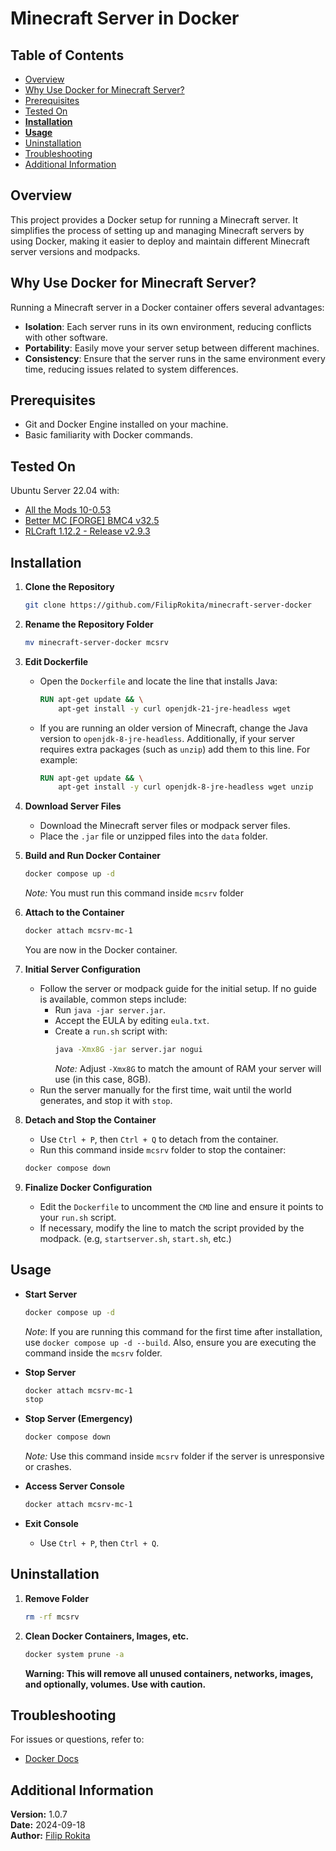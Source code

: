 # Minecraft Server in Docker

## Table of Contents
- [Overview](#overview)
- [Why Use Docker for Minecraft Server?](#why-use-docker-for-minecraft-server)
- [Prerequisites](#prerequisites)
- [Tested On](#tested-on)
- **[Installation](#installation)**
- **[Usage](#usage)**
- [Uninstallation](#uninstallation)
- [Troubleshooting](#troubleshooting)
- [Additional Information](#additional-information)

## Overview
This project provides a Docker setup for running a Minecraft server. It simplifies the process of setting up and managing Minecraft servers by using Docker, making it easier to deploy and maintain different Minecraft server versions and modpacks.

## Why Use Docker for Minecraft Server?
Running a Minecraft server in a Docker container offers several advantages:
- **Isolation**: Each server runs in its own environment, reducing conflicts with other software.
- **Portability**: Easily move your server setup between different machines.
- **Consistency**: Ensure that the server runs in the same environment every time, reducing issues related to system differences.

## Prerequisites
- Git and Docker Engine installed on your machine.
- Basic familiarity with Docker commands.

## Tested On
Ubuntu Server 22.04 with:
- [All the Mods 10-0.53](https://www.curseforge.com/minecraft/modpacks/all-the-mods-10)
- [Better MC [FORGE] BMC4 v32.5](https://www.curseforge.com/minecraft/modpacks/better-mc-forge-bmc4)
- [RLCraft 1.12.2 - Release v2.9.3](https://www.curseforge.com/minecraft/modpacks/rlcraft)

## Installation

1. **Clone the Repository**
    ```bash
    git clone https://github.com/FilipRokita/minecraft-server-docker
    ```

2. **Rename the Repository Folder**
    ```bash
    mv minecraft-server-docker mcsrv
    ```

3. **Edit Dockerfile**
    - Open the `Dockerfile` and locate the line that installs Java:
        ```dockerfile
        RUN apt-get update && \
            apt-get install -y curl openjdk-21-jre-headless wget
        ```
    - If you are running an older version of Minecraft, change the Java version to `openjdk-8-jre-headless`. Additionally, if your server requires extra packages (such as `unzip`) add them to this line. For example:
        ```dockerfile
        RUN apt-get update && \
            apt-get install -y curl openjdk-8-jre-headless wget unzip
        ```

4. **Download Server Files**
    - Download the Minecraft server files or modpack server files.
    - Place the `.jar` file or unzipped files into the `data` folder.

5. **Build and Run Docker Container**
    ```bash
    docker compose up -d
    ```
    *Note:* You must run this command inside `mcsrv` folder

6. **Attach to the Container**
    ```bash
    docker attach mcsrv-mc-1
    ```
    You are now in the Docker container.

7. **Initial Server Configuration**
    - Follow the server or modpack guide for the initial setup. If no guide is available, common steps include:
        - Run `java -jar server.jar`.
        - Accept the EULA by editing `eula.txt`.
        - Create a `run.sh` script with:
            ```bash
            java -Xmx8G -jar server.jar nogui
            ```
            *Note:* Adjust `-Xmx8G` to match the amount of RAM your server will use (in this case, 8GB).
    - Run the server manually for the first time, wait until the world generates, and stop it with `stop`.

7. **Detach and Stop the Container**
    - Use `Ctrl + P`, then `Ctrl + Q` to detach from the container.
    - Run this command inside `mcsrv` folder to stop the container:
    ```bash
    docker compose down
    ```

8. **Finalize Docker Configuration**
    - Edit the `Dockerfile` to uncomment the `CMD` line and ensure it points to your `run.sh` script.
    - If necessary, modify the line to match the script provided by the modpack. (e.g, `startserver.sh`, `start.sh`, etc.)

## Usage

- **Start Server**
    ```bash
    docker compose up -d
    ```
    *Note*: If you are running this command for the first time after installation, use `docker compose up -d --build`. Also, ensure you are executing the command inside the `mcsrv` folder.

- **Stop Server**
    ```bash
    docker attach mcsrv-mc-1
    stop
    ```

- **Stop Server (Emergency)**
    ```bash
    docker compose down
    ```
    *Note:* Use this command inside `mcsrv` folder if the server is unresponsive or crashes.

- **Access Server Console**
    ```bash
    docker attach mcsrv-mc-1
    ```

- **Exit Console**
    - Use `Ctrl + P`, then `Ctrl + Q`.

## Uninstallation

1. **Remove Folder**
    ```bash
    rm -rf mcsrv
    ```

2. **Clean Docker Containers, Images, etc.**
    ```bash
    docker system prune -a
    ```
    **Warning: This will remove all unused containers, networks, images, and optionally, volumes. Use with caution.**

## Troubleshooting
For issues or questions, refer to:
- [Docker Docs](https://docs.docker.com/)

## Additional Information

**Version:** 1.0.7  
**Date:** 2024-09-18  
**Author:** [Filip Rokita](https://www.filiprokita.com/)